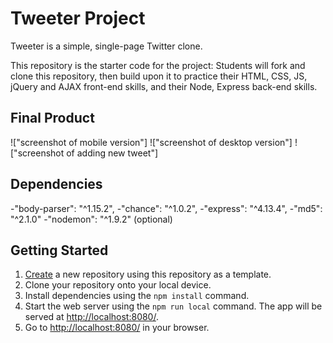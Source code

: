 # Tweeter Project

Tweeter is a simple, single-page Twitter clone.

This repository is the starter code for the project: Students will fork and clone this repository, then build upon it to practice their HTML, CSS, JS, jQuery and AJAX front-end skills, and their Node, Express back-end skills.

## Final Product

!["screenshot of mobile version"]
!["screenshot of desktop version"]
!["screenshot of adding new tweet"]

## Dependencies

  -"body-parser": "^1.15.2",
  -"chance": "^1.0.2",
  -"express": "^4.13.4",
  -"md5": "^2.1.0"
  -"nodemon": "^1.9.2" (optional)

## Getting Started

1. [Create](https://docs.github.com/en/repositories/creating-and-managing-repositories/creating-a-repository-from-a-template) a new repository using this repository as a template.
2. Clone your repository onto your local device.
3. Install dependencies using the `npm install` command.
3. Start the web server using the `npm run local` command. The app will be served at <http://localhost:8080/>.
4. Go to <http://localhost:8080/> in your browser.